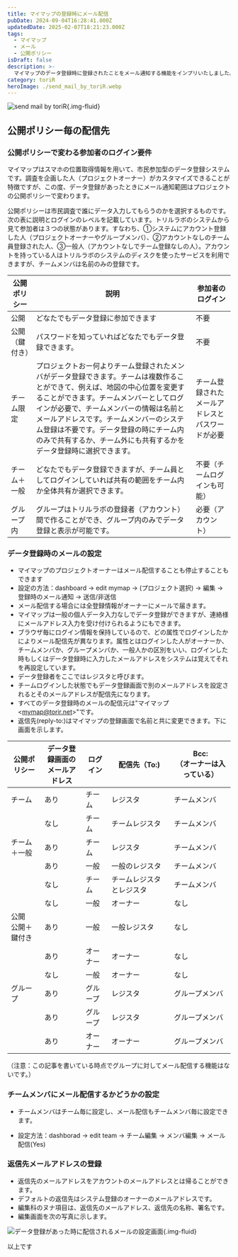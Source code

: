 ```yaml
---
title: マイマップの登録時にメール配信
pubDate: 2024-09-04T16:28:41.000Z
updatedDate: 2025-02-07T18:21:23.000Z
tags:
  - マイマップ
  - メール
  - 公開ポリシー
isDraft: false
description: >-
  マイマップのデータ登録時に登録されたことをメール通知する機能をインプリいたしました。マイマップを公開する、チームで使う場合などでメール配信の範囲が変わるのでそれを明確にするのがこの記事の目的です。
category: toriR
heroImage: ./send_mail_by_toriR.webp
---
```


![send mail by toriR](https://object-storage.tyo2.conoha.io/v1/nc_938a9d00d6004f1390c354d4a15ef25b/blog-astro-assets/blog-images/2B3FFAD1E53547EC81CFF921EAEDFBF8/send_mail_by_toriR.webp){.img-fluid}

## 公開ポリシー毎の配信先

### 公開ポリシーで変わる参加者のログイン要件

マイマップはスマホの位置取得情報を用いて、市民参加型のデータ登録システムです。調査を企画した人（プロジェクトオーナー）がカスタマイズできることが特徴ですが、この度、データ登録があったときにメール通知範囲はプロジェクトの公開ポリシーで変わります。

公開ポリシーは市民調査で誰にデータ入力してもらうのかを選択するものです。次の表に説明とログインのレベルを記載しています。トリルラボのシステムから見て参加者は３つの状態があります。すなわち、①システムにアカウント登録した人（プロジェクトオーナーやグループメンバ）、②アカウントなしのチーム員登録された人、③一般人（アカウントなしでチーム登録なしの人）。アカウントを持っている人はトリルラボのシステムのディスクを使ったサービスを利用できますが、チームメンバは名前のみの登録です。

| 公開ポリシー   | 説明                                                         | 参加者のログイン                                 |
| -------------- | ------------------------------------------------------------ | ------------------------------------------------ |
| 公開           | どなたでもデータ登録に参加できます                           | 不要                                             |
| 公開（鍵付き） | パスワードを知っていればどなたでもデータ登録できます。       | 不要                                             |
| チーム限定     | プロジェクトおー何よりチーム登録されたメンバがデータ登録できます。チームは複数作ることができて、例えば、地図の中心位置を変更することができます。チームメンバーとしてログインが必要で、チームメンバーの情報は名前とメールアドレスです。チームメンバーのシステム登録は不要です。データ登録の時にチーム内のみで共有するか、チーム外にも共有するかをデータ登録時に選択できます。 | チーム登録されたメールアドレスとパスワードが必要 |
| チーム＋一般   | どなたでもデータ登録できますが、チーム員としてログインしていれば共有の範囲をチーム内か全体共有か選択できます。 | 不要（チームログインも可能）                     |
| グループ内     | グループはトリルラボの登録者（アカウント）間で作ることができ、グループ内のみでデータ登録と表示が可能です。 | 必要（アカウント）                               |



### データ登録時のメールの設定

- マイマップのプロジェクトオーナーはメール配信することも停止することもできます
- 設定の方法：dashboard → edit mymap  → (プロジェクト選択) → 編集 → 登録時のメール通知 → 送信/非送信
- メール配信する場合には全登録情報がオーナーにメールで届きます。
- マイマップは一般の個人データ入力なしでデータ登録ができますが、連絡様にメールアドレス入力を受け付けられるようにもできます。
- ブラウザ毎にログイン情報を保持しているので、どの属性でログインしたかによりメール配信先が異なります。属性とはログインした人がオーナーか、チームメンバか、グループメンバか、一般人かの区別をいい、ログインした時もしくはデータ登録時に入力したメールアドレスをシステムは覚えてそれを再設定しています。
- データ登録者をここではレジスタと呼びます。
- チームログインした状態でもデータ登録画面で別のメールアドレスを設定されるとそのメールアドレスが配信先になります。
- すべてのデータ登録時のメールの配信元は"マイマップ\<mymap@torir.net\>"です。
- 返信先(reply-to:)はマイマップの登録画面で名前と共に変更できます。下に画面を示します。

| 公開ポリシー           | データ登録画面の<br />メールアドレス | ログイン | 配信先（To:)             | Bcc:<br />（オーナーは入っている） |
| ---------------------- | ------------------------------------ | -------- | ------------------------ | ---------------------------------- |
| チーム                 | あり                                 | チーム   | レジスタ                 | チームメンバ                       |
|                        | なし                                 | チーム   | チームレジスタ           | チームメンバ                       |
| チーム＋一般           | あり                                 | チーム   | レジスタ                 | チームメンバ                       |
|                        | あり                                 | 一般     | 一般のレジスタ           | チームメンバ                       |
|                        | なし                                 | チーム   | チームレジスタとレジスタ | チームメンバ                       |
|                        | なし                                 | 一般     | オーナー                 | なし                               |
| 公開<br />公開＋鍵付き | あり                                 | 一般     | 一般レジスタ             | なし                               |
|                        | あり                                 | オーナー | オーナー                 | なし                               |
|                        | なし                                 | 一般     | オーナー                 | なし                               |
| グループ               | あり                                 | グループ | レジスタ                 | グループメンバ                     |
|                        | あり                                 | グループ | レジスタ                 | グループメンバ                     |
|                        | あり                                 | オーナー | オーナー                 | グループメンバ                     |

（注意：この記事を書いている時点でグループに対してメール配信する機能はないです。）

### チームメンバにメール配信するかどうかの設定

- チームメンバはチーム毎に設定し、メール配信もチームメンバ毎に設定できます。

- 設定方法：dashborad → edit team → チーム編集 → メンバ編集 → メール配信(Yes)



### 返信先メールアドレスの登録

- 返信先のメールアドレスをアカウントのメールアドレスとは帰ることができます。
- デフォルトの返信先はシステム登録のオーナーのメールアドレスです。
- 編集科のヌナ項目は、返信先のメールアドレス、返信先の名称、署名です。
- 編集画面を次の写真に示します。





![データ登録があった時に配信されるメールの設定画面](https://object-storage.tyo2.conoha.io/v1/nc_938a9d00d6004f1390c354d4a15ef25b/blog-astro-assets/blog-images/2B3FFAD1E53547EC81CFF921EAEDFBF8/setting_mail_reply-tox1200.png){.img-fluid}


以上です

   
